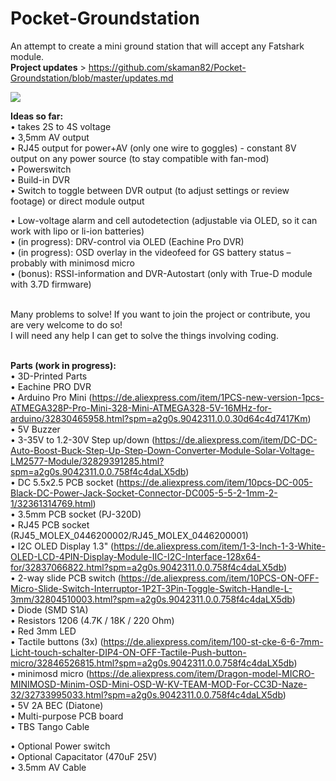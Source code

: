 # Pocket-Groundstation
An attempt to create a mini ground station that will accept any Fatshark module.</br> 
<strong>Project updates</strong> > https://github.com/skaman82/Pocket-Groundstation/blob/master/updates.md

<img src="http://k-h-h.de/labs/github/GS_concept.jpg"/>

<b>Ideas so far:</b></br>
• takes 2S to 4S voltage</br>
• 3,5mm AV output</br>
• RJ45 output for power+AV (only one wire to goggles) - constant 8V output on any power source (to stay compatible with fan-mod)</br>
• Powerswitch</br>
• Build-in DVR</br>
• Switch to toggle between DVR output (to adjust settings or review footage) or direct module output</br>

• Low-voltage alarm and cell autodetection (adjustable via OLED, so it can work with lipo or li-ion batteries)</br>
• (in progress): DRV-control via OLED (Eachine Pro DVR)</br>
• (in progress): OSD overlay in the videofeed for GS battery status – probably with minimosd micro</br>
• (bonus): RSSI-information and DVR-Autostart (only with True-D module with 3.7D firmware)</br>
</br>

Many problems to solve! If you want to join the project or contribute, you are very welcome to do so!</br>
I will need any help I can get to solve the things involving coding.</br></br>

<b>Parts (work in progress):</b></br>
• 3D-Printed Parts </br>
• Eachine PRO DVR </br>
• Arduino Pro Mini (https://de.aliexpress.com/item/1PCS-new-version-1pcs-ATMEGA328P-Pro-Mini-328-Mini-ATMEGA328-5V-16MHz-for-arduino/32830465958.html?spm=a2g0s.9042311.0.0.30d64c4d7417Km)</br>
• 5V Buzzer</br>
• 3-35V to 1.2-30V Step up/down (https://de.aliexpress.com/item/DC-DC-Auto-Boost-Buck-Step-Up-Step-Down-Converter-Module-Solar-Voltage-LM2577-Module/32829391285.html?spm=a2g0s.9042311.0.0.758f4c4daLX5db)</br>
• DC 5.5x2.5 PCB socket (https://de.aliexpress.com/item/10pcs-DC-005-Black-DC-Power-Jack-Socket-Connector-DC005-5-5-2-1mm-2-1/32361314769.html)</br>
• 3.5mm PCB socket (PJ-320D)</br>
• RJ45 PCB socket (RJ45_MOLEX_0446200002/RJ45_MOLEX_0446200001)</br>
• I2C OLED Display 1.3" (https://de.aliexpress.com/item/1-3-Inch-1-3-White-OLED-LCD-4PIN-Display-Module-IIC-I2C-Interface-128x64-for/32837066822.html?spm=a2g0s.9042311.0.0.758f4c4daLX5db)</br>
• 2-way slide PCB switch (https://de.aliexpress.com/item/10PCS-ON-OFF-Micro-Slide-Switch-Interruptor-1P2T-3Pin-Toggle-Switch-Handle-L-3mm/32804510003.html?spm=a2g0s.9042311.0.0.758f4c4daLX5db)</br>
• Diode (SMD S1A)</br>
• Resistors 1206 (4.7K / 18K / 220 Ohm)</br>
• Red 3mm LED</br>
• Tactile buttons (3x) (https://de.aliexpress.com/item/100-st-cke-6-6-7mm-Licht-touch-schalter-DIP4-ON-OFF-Tactile-Push-button-micro/32846526815.html?spm=a2g0s.9042311.0.0.758f4c4daLX5db)</br>
• minimosd micro (https://de.aliexpress.com/item/Dragon-model-MICRO-MINIMOSD-Minim-OSD-Mini-OSD-W-KV-TEAM-MOD-For-CC3D-Naze-32/32733995033.html?spm=a2g0s.9042311.0.0.758f4c4daLX5db)</br>
• 5V 2A BEC (Diatone)</br>
• Multi-purpose PCB board</br>
• TBS Tango Cable

• Optional Power switch</br>
• Optional Capacitator (470uF 25V)</br>
• 3.5mm AV Cable</br>


